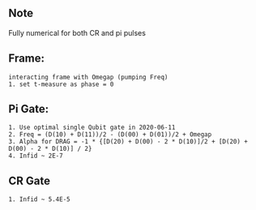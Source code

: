 ## Note
Fully numerical for both CR and pi pulses

## Frame:
	interacting frame with Omegap (pumping Freq)
	1. set t-measure as phase = 0


## Pi Gate:
	1. Use optimal single Qubit gate in 2020-06-11
	2. Freq = (D(10) + D(11))/2 - (D(00) + D(01))/2 + Omegap
	3. Alpha for DRAG = -1 * {[D(20) + D(00) - 2 * D(10)]/2 + [D(20) + D(00) - 2 * D(10)] / 2}
	4. Infid ~ 2E-7


## CR Gate
    1. Infid ~ 5.4E-5
